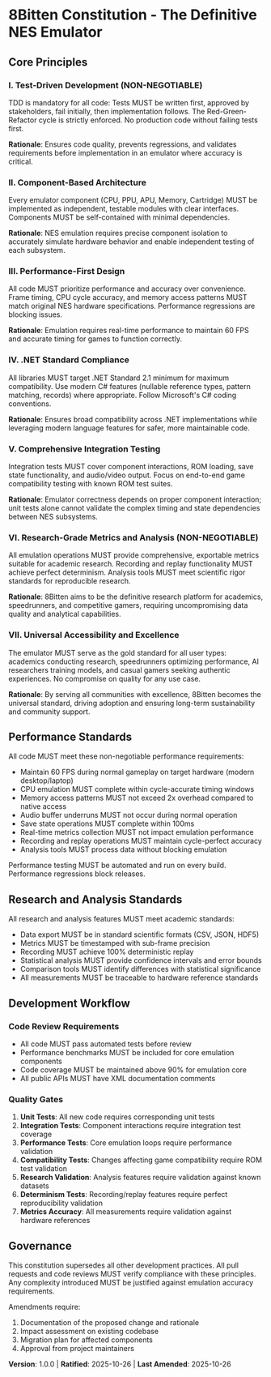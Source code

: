 <!--
Sync Impact Report:
- Version change: Initial → 1.0.0
- Modified principles: All principles created from template
- Added sections: Performance Standards, Development Workflow
- Removed sections: None
- Templates requiring updates: ✅ All templates reviewed and compatible
- Follow-up TODOs: None
-->

# 8Bitten Constitution - The Definitive NES Emulator

## Core Principles

### I. Test-Driven Development (NON-NEGOTIABLE)
TDD is mandatory for all code: Tests MUST be written first, approved by stakeholders, fail initially, then implementation follows. The Red-Green-Refactor cycle is strictly enforced. No production code without failing tests first.

**Rationale**: Ensures code quality, prevents regressions, and validates requirements before implementation in an emulator where accuracy is critical.

### II. Component-Based Architecture
Every emulator component (CPU, PPU, APU, Memory, Cartridge) MUST be implemented as independent, testable modules with clear interfaces. Components MUST be self-contained with minimal dependencies.

**Rationale**: NES emulation requires precise component isolation to accurately simulate hardware behavior and enable independent testing of each subsystem.

### III. Performance-First Design
All code MUST prioritize performance and accuracy over convenience. Frame timing, CPU cycle accuracy, and memory access patterns MUST match original NES hardware specifications. Performance regressions are blocking issues.

**Rationale**: Emulation requires real-time performance to maintain 60 FPS and accurate timing for games to function correctly.

### IV. .NET Standard Compliance
All libraries MUST target .NET Standard 2.1 minimum for maximum compatibility. Use modern C# features (nullable reference types, pattern matching, records) where appropriate. Follow Microsoft's C# coding conventions.

**Rationale**: Ensures broad compatibility across .NET implementations while leveraging modern language features for safer, more maintainable code.

### V. Comprehensive Integration Testing
Integration tests MUST cover component interactions, ROM loading, save state functionality, and audio/video output. Focus on end-to-end game compatibility testing with known ROM test suites.

**Rationale**: Emulator correctness depends on proper component interaction; unit tests alone cannot validate the complex timing and state dependencies between NES subsystems.

### VI. Research-Grade Metrics and Analysis (NON-NEGOTIABLE)
All emulation operations MUST provide comprehensive, exportable metrics suitable for academic research. Recording and replay functionality MUST achieve perfect determinism. Analysis tools MUST meet scientific rigor standards for reproducible research.

**Rationale**: 8Bitten aims to be the definitive research platform for academics, speedrunners, and competitive gamers, requiring uncompromising data quality and analytical capabilities.

### VII. Universal Accessibility and Excellence
The emulator MUST serve as the gold standard for all user types: academics conducting research, speedrunners optimizing performance, AI researchers training models, and casual gamers seeking authentic experiences. No compromise on quality for any use case.

**Rationale**: By serving all communities with excellence, 8Bitten becomes the universal standard, driving adoption and ensuring long-term sustainability and community support.

## Performance Standards

All code MUST meet these non-negotiable performance requirements:
- Maintain 60 FPS during normal gameplay on target hardware (modern desktop/laptop)
- CPU emulation MUST complete within cycle-accurate timing windows
- Memory access patterns MUST not exceed 2x overhead compared to native access
- Audio buffer underruns MUST not occur during normal operation
- Save state operations MUST complete within 100ms
- Real-time metrics collection MUST not impact emulation performance
- Recording and replay operations MUST maintain cycle-perfect accuracy
- Analysis tools MUST process data without blocking emulation

Performance testing MUST be automated and run on every build. Performance regressions block releases.

## Research and Analysis Standards

All research and analysis features MUST meet academic standards:
- Data export MUST be in standard scientific formats (CSV, JSON, HDF5)
- Metrics MUST be timestamped with sub-frame precision
- Recording MUST achieve 100% deterministic replay
- Statistical analysis MUST provide confidence intervals and error bounds
- Comparison tools MUST identify differences with statistical significance
- All measurements MUST be traceable to hardware reference standards

## Development Workflow

### Code Review Requirements
- All code MUST pass automated tests before review
- Performance benchmarks MUST be included for core emulation components
- Code coverage MUST be maintained above 90% for emulation core
- All public APIs MUST have XML documentation comments

### Quality Gates
1. **Unit Tests**: All new code requires corresponding unit tests
2. **Integration Tests**: Component interactions require integration test coverage
3. **Performance Tests**: Core emulation loops require performance validation
4. **Compatibility Tests**: Changes affecting game compatibility require ROM test validation
5. **Research Validation**: Analysis features require validation against known datasets
6. **Determinism Tests**: Recording/replay features require perfect reproducibility validation
7. **Metrics Accuracy**: All measurements require validation against hardware references

## Governance

This constitution supersedes all other development practices. All pull requests and code reviews MUST verify compliance with these principles. Any complexity introduced MUST be justified against emulation accuracy requirements.

Amendments require:
1. Documentation of the proposed change and rationale
2. Impact assessment on existing codebase
3. Migration plan for affected components
4. Approval from project maintainers

**Version**: 1.0.0 | **Ratified**: 2025-10-26 | **Last Amended**: 2025-10-26
